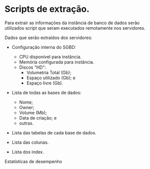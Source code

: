 # Scripts de extração.

Para extrair as informações da instância de banco de dados serão utilizados script que seram executados remotamente nos servidores.


Dados que serão extraídos dos servidores:
* Configuração interna do SGBD:
  * CPU disponível para instância.
  * Memória configurada para instância.
  * Discos "HD":
    * Volumetria Total (Gb);
    * Espaço utilizado (Gb); e
    * Espaço livre (Gb).
   
* Lista de todas as bases de dados:
  * Nome;
  * Owner;
  * Volume (Mb);
  * Data de criação; e
  * outras.
 
* Lista das tabelas de cada base de dados.
* Lista das colunas.
* Lista dos index.

Estatísticas de desempenho



